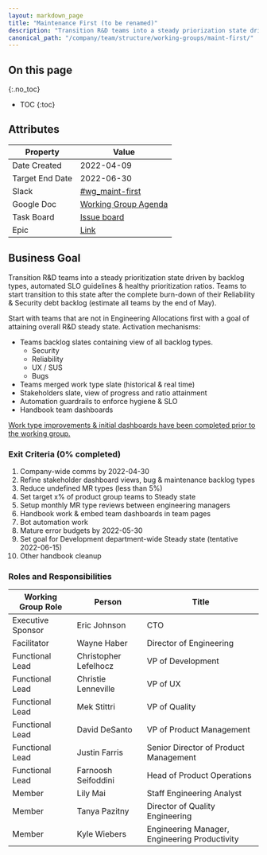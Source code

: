 ```yaml
---
layout: markdown_page
title: "Maintenance First (to be renamed)"
description: "Transition R&D teams into a steady priorization state driven by backlog data, SLO guidelines & healthy prioritization ratios"
canonical_path: "/company/team/structure/working-groups/maint-first/"
---
```


## On this page
{:.no_toc}

- TOC
{:toc}

## Attributes

| Property        | Value      |
|-----------------|------------|
| Date Created    | 2022-04-09 |
| Target End Date | 2022-06-30 |
| Slack           | [#wg_maint-first](https://gitlab.slack.com/archives/C03AWM7780G) |
| Google Doc      | [Working Group Agenda](https://docs.google.com/document/d/1wog8bR7jg6SECefx9BGqIa07sFm_sXJPvelVAganYmc/edit#heading=h.pmtw3ocv2aty)  |
| Task Board      | [Issue board](https://gitlab.com/groups/gitlab-com/-/epic_boards/20810) |
| Epic            | [Link](https://gitlab.com/groups/gitlab-com/-/epics/1799) |

## Business Goal

Transition R&D teams into a steady prioritization state driven by backlog types, automated SLO guidelines & healthy prioritization ratios. Teams to start transition to this state after the complete burn-down of their Reliability & Security debt backlog (estimate all teams by the end of May). 

Start with teams that are not in Engineering Allocations first with a goal of attaining overall R&D steady state. Activation mechanisms:
* Teams backlog slates containing view of all backlog types.
  * Security
  * Reliability
  * UX / SUS
  * Bugs
* Teams merged work type slate (historical & real time)
* Stakeholders slate, view of progress and ratio attainment
* Automation guardrails to enforce hygiene & SLO
* Handbook team dashboards

[Work type improvements & initial dashboards have been completed prior to the working group.](https://gitlab.com/groups/gitlab-com/-/epics/1799#pre-work-by-april-15th) 


### Exit Criteria (0% completed)

1. Company-wide comms by 2022-04-30
1. Refine stakeholder dashboard views, bug & maintenance backlog types
1. Reduce undefined MR types (less than 5%)
1. Set target x% of product group teams to Steady state
1. Setup monthly MR type reviews between engineering managers
1. Handbook work & embed team dashboards in team pages
1. Bot automation work
1. Mature error budgets by 2022-05-30
1. Set goal for Development department-wide Steady state (tentative 2022-06-15)
1. Other handbook cleanup


### Roles and Responsibilities

| Working Group Role    | Person                                               | Title                                                      |
|-----------------------|------------------------------------------------------|------------------------------------------------------------|
| Executive Sponsor     | Eric Johnson                                         | CTO                                                        |
| Facilitator           | Wayne Haber                                          | Director of Engineering                                    |
| Functional Lead       | Christopher Lefelhocz                                | VP of Development                                          | 
| Functional Lead       | Christie Lenneville                                  | VP of UX  |
| Functional Lead       | Mek Stittri                                          | VP of Quality |
| Functional Lead       | David DeSanto                                        | VP of Product Management |
| Functional Lead       | Justin Farris                                        | Senior Director of Product Management |
| Functional Lead       | Farnoosh Seifoddini                                  | Head of Product Operations |
| Member                | Lily Mai                                             | Staff Engineering Analyst |
| Member                | Tanya Pazitny                                        | Director of Quality Engineering |
| Member                | Kyle Wiebers                                         | Engineering Manager, Engineering Productivity |
      
